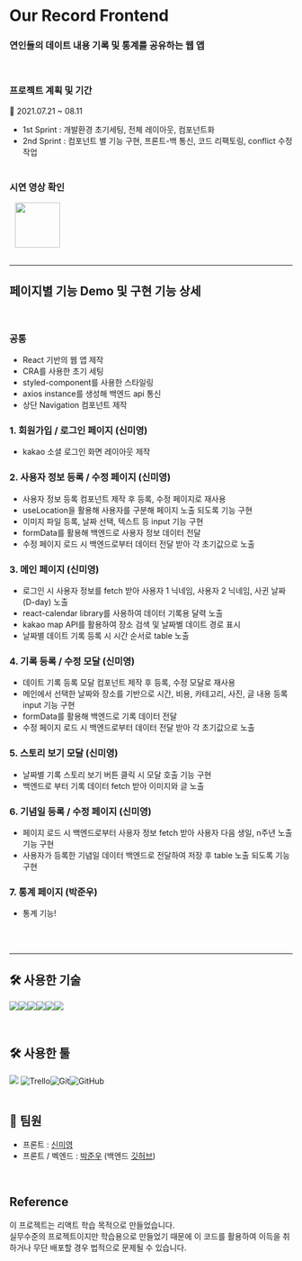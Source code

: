 # Our Record Frontend

### 연인들의 데이트 내용 기록 및 통계를 공유하는 웹 앱
<br>

### 프로젝트 계획 및 기간

📆  2021.07.21 ~ 08.11

- 1st Sprint : 개발환경 초기세팅, 전체 레이아웃, 컴포넌트화
- 2nd Sprint : 컴포넌트 별 기능 구현, 프론트-백 통신, 코드 리팩토링, conflict 수정 작업
<br><br>

### 시연 영상 확인
<a href="https://youtu.be/0f0u_wUW_nY">
    <img src="https://img.shields.io/badge/YouTube-FF0000?style=for-the-badge&logo=youtube&logoColor=white/"
        style="width: 80px; height : auto; margin-left : 10px; margin-right : 10px;"/>
</a>  
<br><br>

---
## 페이지별 기능 Demo 및 구현 기능 상세
<br>

### 공통
- React 기반의 웹 앱 제작 
- CRA를 사용한 초기 세팅
- styled-component를 사용한 스타일링
- axios instance를 생성해 백엔드 api 통신
- 상단 Navigation 컴포넌트 제작

### 1. 회원가입 / 로그인 페이지 (신미영)

- kakao 소셜 로그인 화면 레이아웃 제작 

### 2. 사용자 정보 등록 / 수정 페이지 (신미영)
- 사용자 정보 등록 컴포넌트 제작 후 등록, 수정 페이지로 재사용
- useLocation을 활용해 사용자를 구분해 페이지 노출 되도록 기능 구현
- 이미지 파일 등록, 날짜 선택, 텍스트 등 input 기능 구현
- formData를 활용해 백엔드로 사용자 정보 데이터 전달
- 수정 페이지 로드 시 백엔드로부터 데이터 전달 받아 각 초기값으로 노출

### 3. 메인 페이지 (신미영)

- 로그인 시 사용자 정보를 fetch 받아 사용자 1 닉네임, 사용자 2 닉네임, 사귄 날짜(D-day) 노출
- react-calendar library를 사용하여 데이터 기록용 달력 노출
- kakao map API를 활용하여 장소 검색 및 날짜별 데이트 경로 표시
- 날짜별 데이트 기록 등록 시 시간 순서로 table 노출

### 4. 기록 등록 / 수정 모달 (신미영)

- 데이트 기록 등록 모달 컴포넌트 제작 후 등록, 수정 모달로 재사용
- 메인에서 선택한 날짜와 장소를 기반으로 시간, 비용, 카테고리, 사진, 글 내용 등록 input 기능 구현
- formData를 활용해 백엔드로 기록 데이터 전달
- 수정 페이지 로드 시 백엔드로부터 데이터 전달 받아 각 초기값으로 노출

### 5. 스토리 보기 모달 (신미영)

- 날짜별 기록 스토리 보기 버튼 클릭 시 모달 호출 기능 구현 
- 백엔드로 부터 기록 데이터 fetch 받아 이미지와 글 노출 

### 6. 기념일 등록 / 수정 페이지 (신미영)

- 페이지 로드 시 백엔드로부터 사용자 정보 fetch 받아 사용자 다음 생일, n주년 노출 기능 구현
- 사용자가 등록한 기념일 데이터 백엔드로 전달하여 저장 후 table 노출 되도록 기능 구현

### 7. 통계 페이지 (박준우)

- 통계 기능!
  
<br><br>

---

## 🛠 사용한 기술

<img src="https://img.shields.io/badge/HTML5-E34F26?style=for-the-badge&logo=html5&logoColor=white"/><img src="https://img.shields.io/badge/CSS3-1572B6?style=for-the-badge&logo=css3&logoColor=white"/><img src="https://img.shields.io/badge/React-20232A?style=for-the-badge&logo=react&logoColor=61DAFB"/><img src="https://img.shields.io/badge/React_Router-CA4245?style=for-the-badge&logo=react-router&logoColor=white"/><img src="https://img.shields.io/badge/styled--components-DB7093?style=for-the-badge&logo=styled-components&logoColor=white"/><img src="https://img.shields.io/badge/JavaScript-323330?style=for-the-badge&logo=javascript&logoColor=F7DF1E"/>


<br>

## 🛠 사용한 툴

<img src="https://img.shields.io/badge/Slack-4A154B?style=for-the-badge&logo=slack&logoColor=white"/> <img alt="Trello" src="https://img.shields.io/badge/Trello-%23026AA7.svg?style=for-the-badge&logo=Trello&logoColor=white"/><img alt="Git" src="https://img.shields.io/badge/git-%23F05033.svg?style=for-the-badge&logo=git&logoColor=white"/><img alt="GitHub" src="https://img.shields.io/badge/github-%23121011.svg?style=for-the-badge&logo=github&logoColor=white"/>
<br>
<br>

## 👥 팀원

- 프론트 : [신미영](https://github.com/smy0102)
- 프론트 / 벡엔드 : [박준우](https://github.com/AutumnWithJay) 
  (백엔드 [깃허브](https://github.com/our-record/our-record-server))

<br>


## Reference

이 프로젝트는 리액트 학습 목적으로 만들었습니다.<br>
실무수준의 프로젝트이지만 학습용으로 만들었기 때문에 이 코드를 활용하여 이득을 취하거나 무단 배포할 경우 법적으로 문제될 수 있습니다.
